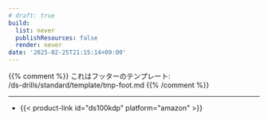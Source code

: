 ```yaml
---
# draft: true
build: 
  list: never
  publishResources: false
  render: never
date: '2025-02-25T21:15:14+09:00'
---
```


{{% comment %}}
これはフッターのテンプレート:  
/ds-drills/standard/template/tmp-foot.md
{{% /comment %}}

---

- {{< product-link id="ds100kdp" platform="amazon" >}}
